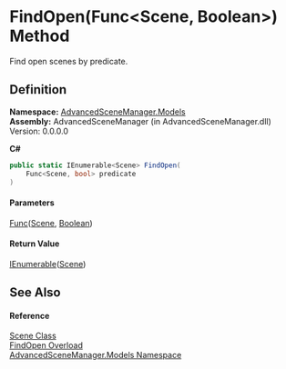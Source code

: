 # FindOpen(Func\<Scene, Boolean>) Method

Find open scenes by predicate.

## Definition

**Namespace:** [AdvancedSceneManager.Models](N_AdvancedSceneManager_Models.md)\
**Assembly:** AdvancedSceneManager (in AdvancedSceneManager.dll) Version: 0.0.0.0

**C#**

```c#
public static IEnumerable<Scene> FindOpen(
	Func<Scene, bool> predicate
)
```

#### Parameters

&#x20; [Func](https://learn.microsoft.com/dotnet/api/system.func-2)([Scene](T_AdvancedSceneManager_Models_Scene.md), [Boolean](https://learn.microsoft.com/dotnet/api/system.boolean))&#x20;

#### Return Value

[IEnumerable](https://learn.microsoft.com/dotnet/api/system.collections.generic.ienumerable-1)([Scene](T_AdvancedSceneManager_Models_Scene.md))

## See Also

#### Reference

[Scene Class](T_AdvancedSceneManager_Models_Scene.md)\
[FindOpen Overload](Overload_AdvancedSceneManager_Models_Scene_FindOpen.md)\
[AdvancedSceneManager.Models Namespace](N_AdvancedSceneManager_Models.md)
